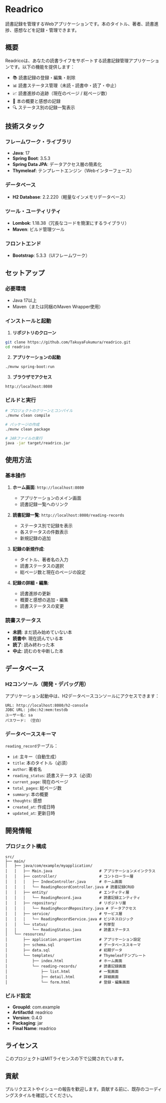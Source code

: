 # Readrico

読書記録を管理するWebアプリケーションです。本のタイトル、著者、読書進捗、感想などを記録・管理できます。

## 概要

Readricoは、あなたの読書ライフをサポートする読書記録管理アプリケーションです。以下の機能を提供します：

- 📚 読書記録の登録・編集・削除
- 📊 読書ステータス管理（未読・読書中・読了・中止）
- 📈 読書進捗の追跡（現在のページ / 総ページ数）
- 📝 本の概要と感想の記録
- 🔍 ステータス別の記録一覧表示

## 技術スタック

### フレームワーク・ライブラリ
- **Java**: 17
- **Spring Boot**: 3.5.3
- **Spring Data JPA**: データアクセス層の簡素化
- **Thymeleaf**: テンプレートエンジン（Webインターフェース）

### データベース
- **H2 Database**: 2.2.220（軽量なインメモリデータベース）

### ツール・ユーティリティ
- **Lombok**: 1.18.38（冗長なコードを簡潔にするライブラリ）
- **Maven**: ビルド管理ツール

### フロントエンド
- **Bootstrap**: 5.3.3（UIフレームワーク）

## セットアップ

### 必要環境
- Java 17以上
- Maven（または同梱のMaven Wrapper使用）

### インストールと起動

1. **リポジトリのクローン**
```bash
git clone https://github.com/TakuyaFukumura/readrico.git
cd readrico
```

2. **アプリケーションの起動**
```bash
./mvnw spring-boot:run
```

3. **ブラウザでアクセス**
```
http://localhost:8080
```

### ビルドと実行

```bash
# プロジェクトのクリーンとコンパイル
./mvnw clean compile

# パッケージの作成
./mvnw clean package

# JARファイルの実行
java -jar target/readrico.jar
```

## 使用方法

### 基本操作

1. **ホーム画面**: `http://localhost:8080`
   - アプリケーションのメイン画面
   - 読書記録一覧へのリンク

2. **読書記録一覧**: `http://localhost:8080/reading-records`
   - ステータス別で記録を表示
   - 各ステータスの件数表示
   - 新規記録の追加

3. **記録の新規作成**: 
   - タイトル、著者名の入力
   - 読書ステータスの選択
   - 総ページ数と現在のページの設定

4. **記録の詳細・編集**:
   - 読書進捗の更新
   - 概要と感想の追加・編集
   - 読書ステータスの変更

### 読書ステータス

- **未読**: まだ読み始めていない本
- **読書中**: 現在読んでいる本
- **読了**: 読み終わった本
- **中止**: 読むのを中断した本

## データベース

### H2コンソール（開発・デバッグ用）

アプリケーション起動中は、H2データベースコンソールにアクセスできます：

```
URL: http://localhost:8080/h2-console
JDBC URL: jdbc:h2:mem:testdb
ユーザー名: sa
パスワード: （空白）
```

### データベーススキーマ

`reading_record`テーブル：
- `id`: 主キー（自動生成）
- `title`: 本のタイトル（必須）
- `author`: 著者名
- `reading_status`: 読書ステータス（必須）
- `current_page`: 現在のページ
- `total_pages`: 総ページ数
- `summary`: 本の概要
- `thoughts`: 感想
- `created_at`: 作成日時
- `updated_at`: 更新日時

## 開発情報

### プロジェクト構成

```
src/
├── main/
│   ├── java/com/example/myapplication/
│   │   ├── Main.java                     # アプリケーションメインクラス
│   │   ├── controller/                   # コントローラー層
│   │   │   ├── IndexController.java      # ホーム画面
│   │   │   └── ReadingRecordController.java # 読書記録CRUD
│   │   ├── entity/                       # エンティティ層
│   │   │   └── ReadingRecord.java        # 読書記録エンティティ
│   │   ├── repository/                   # リポジトリ層
│   │   │   └── ReadingRecordRepository.java # データアクセス
│   │   ├── service/                      # サービス層
│   │   │   └── ReadingRecordService.java # ビジネスロジック
│   │   └── status/                       # 列挙型
│   │       └── ReadingStatus.java        # 読書ステータス
│   └── resources/
│       ├── application.properties        # アプリケーション設定
│       ├── schema.sql                    # データベーススキーマ
│       ├── data.sql                      # 初期データ
│       └── templates/                    # Thymeleafテンプレート
│           ├── index.html                # ホーム画面
│           └── reading-records/          # 読書記録画面
│               ├── list.html             # 一覧画面
│               ├── detail.html           # 詳細画面
│               └── form.html             # 登録・編集画面
```

### ビルド設定

- **GroupId**: com.example
- **ArtifactId**: readrico
- **Version**: 0.4.0
- **Packaging**: jar
- **Final Name**: readrico

## ライセンス

このプロジェクトはMITライセンスの下で公開されています。

## 貢献

プルリクエストやイシューの報告を歓迎します。貢献する前に、既存のコーディングスタイルを確認してください。
